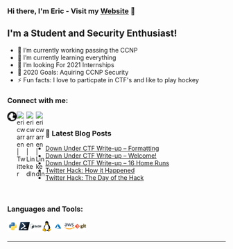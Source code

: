 ### Hi there, I'm Eric - Visit my [Website] 👋

## I'm a Student and Security Enthusiast!
- 🔭 I’m currently working passing the CCNP
- 🌱 I’m currently learning everything 
- 👯 I’m looking For 2021 Internships
- 🥅 2020 Goals: Aquiring CCNP Security
- ⚡ Fun facts: I love to particpate in CTF's and like to play hockey


### Connect with me:

[<img align="left" alt="ericjwarren.com" width="22px" src="https://raw.githubusercontent.com/iconic/open-iconic/master/svg/globe.svg" />][website]
[<img align="left" alt="ericwarren | Twitter" width="22px" src="https://cdn.jsdelivr.net/npm/simple-icons@v3/icons/twitter.svg" />][twitter]
[<img align="left" alt="ericwarren | LinkedIn" width="22px" src="https://cdn.jsdelivr.net/npm/simple-icons@v3/icons/linkedin.svg" />][linkedin]
[<img align="left" alt="ericwarren | LinkedIn" width="22px" src="https://cdn.jsdelivr.net/npm/simple-icons@3.4.0/icons/blogger.svg" />][blog]

<br />

### 📕 Latest Blog Posts
<!-- BLOG-POST-LIST:START -->
- [Down Under CTF Write-up – Formatting](https://ericjwarren.com/2020/09/24/down-under-ctf-write-up-formatting/)
- [Down Under CTF Write-up – Welcome!](https://ericjwarren.com/2020/09/23/down-under-ctf-write-up-welcome/)
- [Down Under CTF Write-up – 16 Home Runs](https://ericjwarren.com/2020/09/23/down-under-ctf-write-up-16-home-runs/)
- [Twitter Hack: How it Happened](https://ericjwarren.com/2020/08/11/twitter-hack-how-it-happend/)
- [Twitter Hack: The Day of the Hack](https://ericjwarren.com/2020/08/07/twitter-hack-the-day-of-reckoning/)
<!-- BLOG-POST-LIST:END -->

<br />

### Languages and Tools:
<img align="left" alt="Python" width="26px" src="https://raw.githubusercontent.com/github/explore/master/topics/python/python.png" />
<img align="left" alt="Powershell" width="26px" src="https://raw.githubusercontent.com/github/explore/master/topics/powershell/powershell.png" />
<img align="left" alt="Bash" width="26px" src="https://raw.githubusercontent.com/github/explore/master/topics/bash/bash.png" />
<img align="left" alt="Linux" width="26px" src="https://raw.githubusercontent.com/github/explore/master/topics/linux/linux.png" />
<img align="left" alt="Azure" width="26px" src="https://raw.githubusercontent.com/github/explore/master/topics/azure/azure.png" />
<img align="left" alt="AWS" width="26px" src="https://raw.githubusercontent.com/github/explore/master/topics/aws/aws.png" />
<img align="left" alt="Git" width="26px" src="https://raw.githubusercontent.com/github/explore/80688e429a7d4ef2fca1e82350fe8e3517d3494d/topics/git/git.png" />


<br />
<br />

---

[Website]: https://ericjwarren.com
[blog]: https://blog.ericjwarren.com
[twitter]: https://twitter.com/ericwarren11
[linkedin]: https://linkedin.com/in/ericwarren1
